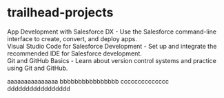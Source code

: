 # trailhead-projects
App Development with Salesforce DX - Use the Salesforce command-line interface to create, convert, and deploy apps.  
Visual Studio Code for Salesforce Development - Set up and integrate the recommended IDE for Salesforce development.  
Git and GitHub Basics - Learn about version control systems and practice using Git and GitHub.

aaaaaaaaaaaaaaa bbbbbbbbbbbbbbbb  cccccccccccccc ddddddddddddddddd

